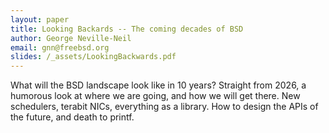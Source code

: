 ```yaml
---
layout: paper
title: Looking Backards -- The coming decades of BSD
author: George Neville-Neil
email: gnn@freebsd.org
slides: /_assets/LookingBackwards.pdf
---
```

What will the BSD landscape look like in 10 years?
Straight from 2026, a humorous look at where we are going, and how we
will get there. New schedulers, terabit NICs, everything as a library.
How to design the APIs of the future, and death to printf.
